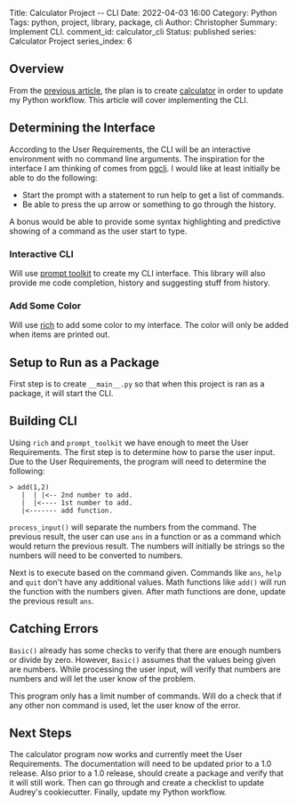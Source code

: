 Title: Calculator Project -- CLI
Date: 2022-04-03 16:00
Category: Python
Tags: python, project, library, package, cli
Author: Christopher
Summary: Implement CLI.
comment_id: calculator_cli
Status: published
series: Calculator Project
series_index: 6

## Overview

From the 
[previous article]({filename}/python/2022-04-01-calculator_project_api.md),
the plan is to create [calculator](https://github.com/cetyler/calculator) in
order to update my Python workflow.
This article will cover implementing the CLI.

## Determining the Interface

According to the User Requirements, the CLI will be an interactive environment
with no command line arguments.
The inspiration for the interface I am thinking of comes from
[pgcli](https://github.com/dbcli/pgcli).
I would like at least initially be able to do the following:

- Start the prompt with a statement to run help to get a list of commands.
- Be able to press the up arrow or something to go through the history.

A bonus would be able to provide some syntax highlighting and predictive
showing of a command as the user start to type.

### Interactive CLI

Will use [prompt toolkit](https://python-prompt-toolkit.readthedocs.io/) to
create my CLI interface.
This library will also provide me code completion, history and suggesting stuff
from history.

### Add Some Color

Will use [rich](https://rich.readthedocs.io/en/latest/) to add some color to my
interface.
The color will only be added when items are printed out.

## Setup to Run as a Package

First step is to create `__main__.py` so that when this project is ran as a
package, it will start the CLI.

## Building CLI

Using `rich` and `prompt_toolkit` we have enough to meet the User Requirements.
The first step is to determine how to parse the user input.
Due to the User Requirements, the program will need to determine the following:

    > add(1,2)
       |  | |<-- 2nd number to add.
       |  |<---- 1st number to add.
       |<------- add function.

`process_input()` will separate the numbers from the command.
The previous result, the user can use `ans` in a function or as a command which
would return the previous result.
The numbers will initially be strings so the numbers will need to be converted
to numbers.

Next is to execute based on the command given.
Commands like `ans`, `help` and `quit` don't have any additional values.
Math functions like `add()` will run the function with the numbers given.
After math functions are done, update the previous result `ans`.

## Catching Errors

`Basic()` already has some checks to verify that there are enough numbers or
divide by zero.
However, `Basic()` assumes that the values being given are numbers.
While processing the user input, will verify that numbers are numbers and will
let the user know of the problem.

This program only has a limit number of commands.
Will do a check that if any other non command is used, let the user know of the
error.

## Next Steps

The calculator program now works and currently meet the User Requirements.
The documentation will need to be updated prior to a 1.0 release.
Also prior to a 1.0 release, should create a package and verify that it will
still work.
Then can go through and create a checklist to update Audrey's cookiecutter.
Finally, update my Python workflow.
